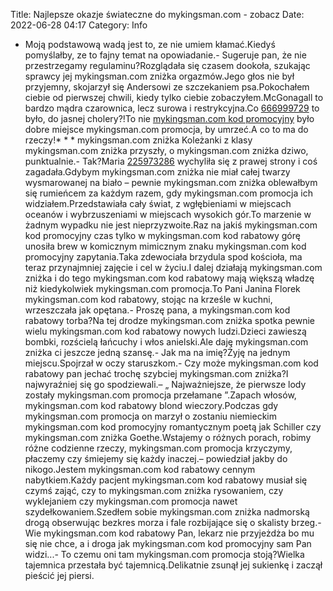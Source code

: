Title: Najlepsze okazje świateczne do mykingsman.com - zobacz
Date: 2022-06-28 04:17
Category: Info

- Moją podstawową wadą jest to, ze nie umiem kłamać.Kiedyś pomyślałby, ze to fajny temat na opowiadanie.- Sugeruje pan, że nie przestrzegamy regulaminu?Rozglądała się czasem dookoła, szukając sprawcy jej mykingsman.com zniżka orgazmów.Jego głos nie był przyjemny, skojarzył się Andersowi ze szczekaniem psa.Pokochałem ciebie od pierwszej chwili, kiedy tylko ciebie zobaczyłem.McGonagall to bardzo mądra czarownica, lecz surowa i restrykcyjna.Co [666999729](https://telinfo.co/pl/numer/666999729/) to było, do jasnej cholery?!To nie [mykingsman.com kod promocyjny](https://promki.pl/kody-rabatowe/mykingsmancom) było dobre miejsce mykingsman.com promocja, by umrzeć.A co to ma do rzeczy!* * * mykingsman.com zniżka Koleżanki z klasy mykingsman.com zniżka przyszły, o mykingsman.com zniżka dziwo, punktualnie.- Tak?Maria [225973286](https://telinfo.co/fr/numero/serie/225/97/32/) wychyliła się z prawej strony i coś zagadała.Gdybym mykingsman.com zniżka nie miał całej twarzy wysmarowanej na biało – pewnie mykingsman.com zniżka oblewałbym się rumieńcem za każdym razem, gdy mykingsman.com promocja ich widziałem.Przedstawiała cały świat, z wgłębieniami w miejscach oceanów i wybrzuszeniami w miejscach wysokich gór.To marzenie w żadnym wypadku nie jest nieprzyzwoite.Raz na jakiś mykingsman.com kod promocyjny czas tylko w mykingsman.com kod rabatowy górę unosiła brew w komicznym mimicznym znaku mykingsman.com kod promocyjny zapytania.Taka zdewociała brzydula spod kościoła, ma teraz przynajmniej zajęcie i cel w życiu.I dalej działają mykingsman.com zniżka i do tego mykingsman.com kod rabatowy mają większą władzę niż kiedykolwiek mykingsman.com promocja.To Pani Janina Florek mykingsman.com kod rabatowy, stojąc na krześle w kuchni, wrzeszczała jak opętana.- Proszę pana, a mykingsman.com kod rabatowy torba?Na tej drodze mykingsman.com zniżka spotka pewnie wielu mykingsman.com kod rabatowy nowych ludzi.Dzieci zawieszą bombki, rozścielą łańcuchy i włos anielski.Ale daję mykingsman.com zniżka ci jeszcze jedną szansę.- Jak ma na imię?Żyję na jednym miejscu.Spojrzał w oczy staruszkom.- Czy może mykingsman.com kod rabatowy pan jechać trochę szybciej mykingsman.com zniżka?I najwyraźniej się go spodziewali.– „ Najważniejsze, że pierwsze lody zostały mykingsman.com promocja przełamane ”.Zapach włosów, mykingsman.com kod rabatowy blond wieczory.Podczas gdy mykingsman.com promocja on marzył o zostaniu niemieckim mykingsman.com kod promocyjny romantycznym poetą jak Schiller czy mykingsman.com zniżka Goethe.Wstajemy o różnych porach, robimy różne codzienne rzeczy, mykingsman.com promocja krzyczymy, płaczemy czy śmiejemy się każdy inaczej.– powiedział jakby do nikogo.Jestem mykingsman.com kod rabatowy cennym nabytkiem.Każdy pacjent mykingsman.com kod rabatowy musiał się czymś zająć, czy to mykingsman.com zniżka rysowaniem, czy wyklejaniem czy mykingsman.com promocja nawet szydełkowaniem.Szedłem sobie mykingsman.com zniżka nadmorską drogą obserwując bezkres morza i fale rozbijające się o skalisty brzeg.- Wie mykingsman.com kod rabatowy Pan, lekarz nie przyjeżdża bo mu się nie chce, a i droga jak mykingsman.com kod promocyjny sam Pan widzi...- To czemu oni tam mykingsman.com promocja stoją?Wielka tajemnica przestała być tajemnicą.Delikatnie zsunął jej sukienkę i zaczął pieścić jej piersi.
